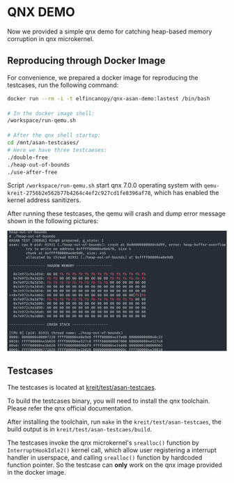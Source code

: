 # QNX DEMO

Now we provided a simple qnx demo for catching heap-based memory corruption 
in qnx microkernel.

## Reproducing through Docker Image

For convenience, we prepared a docker image for reproducing the testcases, 
run the following command:

```sh
docker run --rm -i -t elfincanopy/qnx-asan-demo:lastest /bin/bash

# In the docker image shell:
/workspace/run-qemu.sh

# After the qnx shell startup:
cd /mnt/asan-testcases/
# Here we have three testcaeses:
./double-free
./heap-out-of-bounds
./use-after-free
```

Script `/workspace/run-qemu.sh` start qnx 7.0.0 operating system with 
`qemu-kreit-2756b2e562b77b4264c4ef2c927cd1fe8396af78`, which has enabled the 
kernel address sanitizers.

After running these testcases, the qemu will crash and dump error message 
shown in the following pictures:

![crash.png](img/crash.png)

## Testcases

The testcases is located at [kreit/test/asan-testcaes](../test/asan-testcase/).

To build the testcases binary, you will need to install the qnx toolchain. 
Please refer the qnx official documentation.

After installing the toolchain, run `make` in the `kreit/test/asan-testcaes`, 
the build output is in `kreit/test/asan-testcaes/build`.

The testcases invoke the qnx microkernel's `srealloc()` function by 
`InterruptHookIdle2()` kernel call, which allow user registering a interrupt 
handler in userspace, and calling `srealloc()` function by hardcoded function 
pointer. So the testcase can **only** work on the qnx image provided in the docker image.
